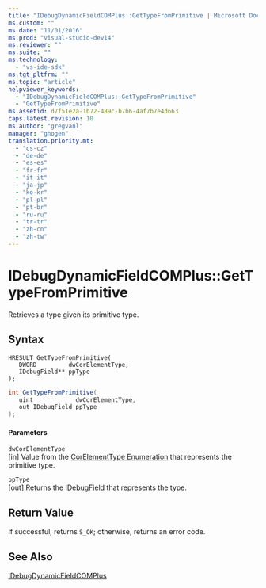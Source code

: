 ```yaml
---
title: "IDebugDynamicFieldCOMPlus::GetTypeFromPrimitive | Microsoft Docs"
ms.custom: ""
ms.date: "11/01/2016"
ms.prod: "visual-studio-dev14"
ms.reviewer: ""
ms.suite: ""
ms.technology: 
  - "vs-ide-sdk"
ms.tgt_pltfrm: ""
ms.topic: "article"
helpviewer_keywords: 
  - "IDebugDynamicFieldCOMPlus::GetTypeFromPrimitive"
  - "GetTypeFromPrimitive"
ms.assetid: d7f51e2a-1b72-489c-b7b6-4af7b7e4d663
caps.latest.revision: 10
ms.author: "gregvanl"
manager: "ghogen"
translation.priority.mt: 
  - "cs-cz"
  - "de-de"
  - "es-es"
  - "fr-fr"
  - "it-it"
  - "ja-jp"
  - "ko-kr"
  - "pl-pl"
  - "pt-br"
  - "ru-ru"
  - "tr-tr"
  - "zh-cn"
  - "zh-tw"
---
```

# IDebugDynamicFieldCOMPlus::GetTypeFromPrimitive
Retrieves a type given its primitive type.  
  
## Syntax  
  
```cpp#  
HRESULT GetTypeFromPrimitive(  
   DWORD         dwCorElementType,  
   IDebugField** ppType  
);  
```  
  
```c#  
int GetTypeFromPrimitive(  
   uint            dwCorElementType,  
   out IDebugField ppType  
);  
```  
  
#### Parameters  
 `dwCorElementType`  
 [in] Value from the [CorElementType Enumeration](CorElementType%20Enumeration.xml) that represents the primitive type.  
  
 `ppType`  
 [out] Returns the [IDebugField](../../../extensibility/debugger/reference/idebugfield.md) that represents the type.  
  
## Return Value  
 If successful, returns `S_OK`; otherwise, returns an error code.  
  
## See Also  
 [IDebugDynamicFieldCOMPlus](../../../extensibility/debugger/reference/idebugdynamicfieldcomplus.md)